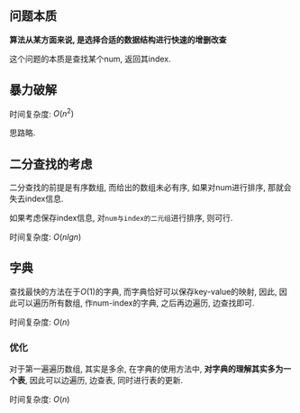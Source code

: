 ## 问题本质

**算法从某方面来说, 是选择合适的数据结构进行快速的增删改查**

这个问题的本质是查找某个num, 返回其index.

## 暴力破解

时间复杂度: $O(n^2)$ 

思路略.

## 二分查找的考虑

二分查找的前提是有序数组, 而给出的数组未必有序, 如果对num进行排序, 那就会失去index信息.

如果考虑保存index信息, 对`num与index的二元组`进行排序, 则可行.

时间复杂度: $O(nlgn)$

## 字典

查找最快的方法在于$O(1)$的字典, 而字典恰好可以保存key-value的映射, 因此, 因此可以遍历所有数组, 作num-index的字典, 之后再边遍历, 边查找即可.

时间复杂度: $O(n)$

### 优化

对于第一遍遍历数组, 其实是多余, 在字典的使用方法中, **对字典的理解其实多为一个表**, 因此可以边遍历, 边查表, 同时进行表的更新.

时间复杂度: $O(n)$